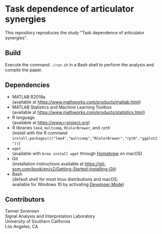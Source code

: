 # Task dependence of articulator synergies

This repository reproduces the study "Task dependence of articulator synergies".

## Build

Execute the command `./run.sh` in a Bash shell to perform the analysis and compile the paper.

## Dependencies

+ MATLAB R2018a  
(available at https://www.mathworks.com/products/matlab.html)
+ MATLAB Statistics and Machine Learning Toolbox  
(available at https://www.mathworks.com/products/statistics.html)
+ R language  
(available at https://www.r-project.org)
+ R libraries `lme4`, `multcomp`, `RColorBrewer`, and `rptR`  
(install with the R command  
`install.packages(c("lme4","multcomp","RColorBrewer","rptR","ggplot2"))`)
+ `wget`  
(available with `brew install wget` through [Homebrew](https://brew.sh/) on macOS)
+ Git  
(installation instructions available at https://git-scm.com/book/en/v2/Getting-Started-Installing-Git)
+ Bash  
(default shell for most linux distributions and macOS;  
available for Windows 10 by activating [Developer Mode](https://docs.microsoft.com/en-us/windows/uwp/get-started/enable-your-device-for-development))

## Contributors

Tanner Sorensen  
Signal Analysis and Interpretation Laboratory  
University of Southern California  
Los Angeles, CA
